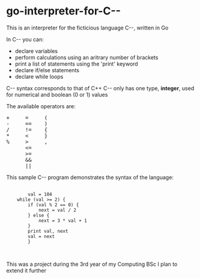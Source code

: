 # go-interpreter-for-C--

This is an interpreter for the ficticious language C--, written in Go

In C-- you can:

 - declare variables
 - perform calculations using an aritrary number of brackets
 - print a list of statements using the 'print' keyword
 - declare if/else statements
 - declare while loops
 
C-- syntax corresponds to that of C++
C-- only has one type, <b>integer</b>, used for numerical and boolean (0 or 1) values

The available operators are:

<pre>
+     =     (
-     ==    )
/     !=    {
*     <     }
%     >     ,
      <=
      >=
      &&
      ||
</pre>

This sample C-- program demonstrates the syntax of the language:

<pre>
    <code>
        val = 104
	while (val >= 2) {
		if (val % 2 == 0) {
			next = val / 2
		} else {
			next = 3 * val + 1
		}
		print val, next
		val = next
        }
    </code>
 </pre>
 
This was a project during the 3rd year of my Computing BSc 
I plan to extend it further 
